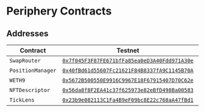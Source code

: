 # Periphery Contracts  

## Addresses

| Contract | Testnet | Mainnet |
| --- | --- | --- |
| `SwapRouter` | [`0x7f045F3F87FE671bfFa85ea0eD3A40Fdd971A30e`](https://goerli.explorer.zksync.io/address/0x7f045F3F87FE671bfFa85ea0eD3A40Fdd971A30e) | - |
|`PositionManager` | [`0x40fBd61d55607Fc21621F84B8337fA9C1145B70A`](https://goerli.explorer.zksync.io/address/0x40fBd61d55607Fc21621F84B8337fA9C1145B70A) | - |
| `WETH9` | [`0x5672B500550E9916C9967E18F67915407D70C62e`](https://goerli.explorer.zksync.io/address/0x5672B500550E9916C9967E18F67915407D70C62e) | - | 
| `NFTDescriptor` | [`0x56da8f8F2EA41c37f625973e82eBfD498Ba00583`](https://goerli.explorer.zksync.io/address/0x56da8f8F2EA41c37f625973e82eBfD498Ba00583) | - |
|`TickLens` | [`0x23b9e082113C1Fa4B9eF09bc8E22c768aA47fBd1`](https://goerli.explorer.zksync.io/address/0x23b9e082113C1Fa4B9eF09bc8E22c768aA47fBd1) | - |

